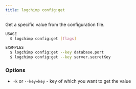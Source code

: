 ```yaml
---
title: logchimp config:get
---
```


Get a specific value from the configuration file.

```bash
USAGE
  $ logchimp config:get [flags]

EXAMPLES
  $ logchimp config:get --key database.port
  $ logchimp config:get --key server.secretKey
```

### Options

- `-k` or `--key=key` - key of which you want to get the value
